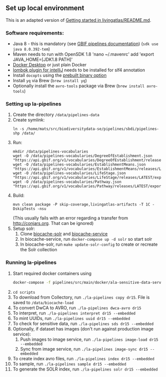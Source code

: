 ## Set up local environment
This is an adapted version of [Getting started in livingatlas/README.md](../livingatlas/README.md#Getting+started). 

### Software requirements:
* Java 8 - this is mandatory (see [GBIF pipelines documentation](https://github.com/gbif/pipelines#about-the-project)) (`sdk use java 8.0.392-tem`)
* Maven needs to run with OpenSDK 1.8
  'nano ~/.mavenrc' add 'export JAVA_HOME=[JDK1.8 PATH]'
* [Docker Desktop](https://www.docker.com/products/docker-desktop) or just plain Docker
* [lombok plugin for intelliJ](https://projectlombok.org/setup/intellij) needs to be installed for slf4 annotation
* Install `docopts` using the [prebuilt binary option](https://github.com/docopt/docopts#pre-built-binaries)
* Install `yq` via Brew (`brew install yq`)
* Optionally install the `avro-tools` package via Brew (`brew install avro-tools`)

### Setting up la-pipelines
1. Create the directory `/data/pipelines-data`
1. Create symlink:
    ```
    ln -s /home/mats/src/biodiversitydata-se/pipelines/sbdi/pipelines-shp /data/
    ```
1. Run:
    ```
    mkdir /data/pipelines-vocabularies
    wget -O /data/pipelines-vocabularies/DegreeOfEstablishment.json "https://api.gbif.org/v1/vocabularies/DegreeOfEstablishment/releases/LATEST/export"
    wget -O /data/pipelines-vocabularies/EstablishmentMeans.json "https://api.gbif.org/v1/vocabularies/EstablishmentMeans/releases/LATEST/export"
    wget -O /data/pipelines-vocabularies/LifeStage.json "https://api.gbif.org/v1/vocabularies/LifeStage/releases/LATEST/export"
    wget -O /data/pipelines-vocabularies/Pathway.json "https://api.gbif.org/v1/vocabularies/Pathway/releases/LATEST/export"
    ```
1. Build:
   ```
   mvn clean package -P skip-coverage,livingatlas-artifacts -T 1C -DskipTests -nsu
   ```
   (This usually fails with an error regarding a transfer from http://conjars.org. That can be ignored) 
1. Setup solr:
   1. Clone [biocache-solr](https://github.com/biodiversitydata-se/biocache-solr) and [biocache-service](https://github.com/biodiversitydata-se/biocache-service)
   2. In biocache-service, run `docker-compose up -d solr` so start solr
   3. In biocache-solr, run `make update-solr-config` to create or recreate the Solr collection

### Running la-pipelines
1. Start required docker containers using
    ```bash
    docker-compose -f pipelines/src/main/docker/ala-sensitive-data-service.yml up -d
    ```
1. `cd scripts`
1. To download from Collectory, run `./la-pipelines copy dr15`. File is saved to `/data/biocache-load`
1. To convert DwCA to AVRO, run `./la-pipelines dwca-avro dr15`
1. To interpret, run `./la-pipelines interpret dr15 --embedded`
1. To mint UUIDs, run `./la-pipelines uuid dr15 --embedded`
1. To check for sensitive data, run `./la-pipelines sds dr15 --embedded`
1. Optionally, if dataset has images  (don't run against production image service):
   1. Push images to image service, run `./la-pipelines image-load dr15 --embedded`
   1. Sync from image service, run `./la-pipelines image-sync dr15 --embedded`
1. To create index avro files, run `./la-pipelines index dr15 --embedded`
1. To sample, run `./la-pipelines sample dr15 --embedded`
1. To generate the SOLR index, run `./la-pipelines solr dr15 --embedded`

